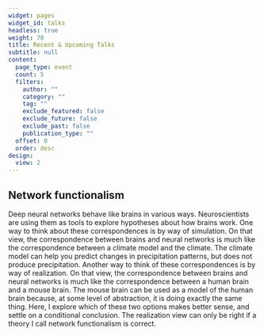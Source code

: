 ```yaml
---
widget: pages
widget_id: talks
headless: true
weight: 70
title: Recent & Upcoming Talks
subtitle: null
content:
  page_type: event
  count: 5
  filters:
    author: ""
    category: ""
    tag: ""
    exclude_featured: false
    exclude_future: false
    exclude_past: false
    publication_type: ""
  offset: 0
  order: desc
design:
  view: 2
---
```

## Network functionalism

Deep neural networks behave like brains in various ways. Neuroscientists are using them as tools to explore hypotheses about how brains work. One way to think about these correspondences is by way of simulation. On that view, the correspondence between brains and neural networks is much like the correspondence between a climate model and the climate. The climate model can help you predict changes in precipitation patterns, but does not produce precipitation. Another way to think of these correspondences is by way of realization. On that view, the correspondence between brains and neural networks is much like the correspondence between a human brain and a mouse brain. The mouse brain can be used as a model of the human brain because, at some level of abstraction, it is doing exactly the same thing. Here, I explore which of these two options makes better sense, and settle on a conditional conclusion. The realization view can only be right if a theory I call network functionalism is correct. 


